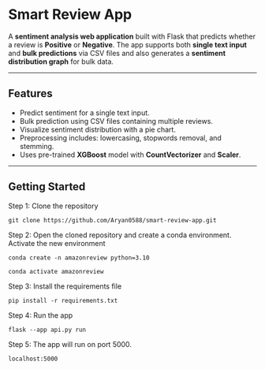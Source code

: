 # Smart Review App

A **sentiment analysis web application** built with Flask that predicts whether a review is **Positive** or **Negative**. The app supports both **single text input** and **bulk predictions** via CSV files and also generates a **sentiment distribution graph** for bulk data.

---

## Features

- Predict sentiment for a single text input.  
- Bulk prediction using CSV files containing multiple reviews.  
- Visualize sentiment distribution with a pie chart.  
- Preprocessing includes: lowercasing, stopwords removal, and stemming.  
- Uses pre-trained **XGBoost** model with **CountVectorizer** and **Scaler**.

---

## Getting Started

Step 1: Clone the repository
```
git clone https://github.com/Aryan0588/smart-review-app.git
```

Step 2: Open the cloned repository and create a conda environment. Activate the new environment
```
conda create -n amazonreview python=3.10
```
```
conda activate amazonreview
```

Step 3: Install the requirements file
```
pip install -r requirements.txt
```

Step 4: Run the app
```
flask --app api.py run
```

Step 5: The app will run on port 5000. 
```
localhost:5000
```

